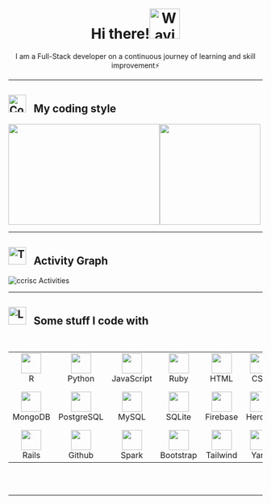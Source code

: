 <div align="center">
<h1> <b>Hi there!</b><img src="https://raw.githubusercontent.com/Tarikul-Islam-Anik/Animated-Fluent-Emojis/master/Emojis/Hand%20gestures/Waving%20Hand.png" alt="Waving Hand" width="60px"></h1>
  <p>I am a Full-Stack developer on a continuous journey of learning and skill improvement⚡ </p>
</div>

<hr>

<!--
**ccrisc/ccrisc** is a ✨ _special_ ✨ repository because its `README.md` (this file) appears on your GitHub profile.
Here are some ideas to get you started:
- 🔭 I’m currently working on ...
- 🌱 I’m currently learning ...
- 👯 I’m looking to collaborate on ...
- 🤔 I’m looking for help with ...
- 💬 Ask me about ...
- 📫 How to reach me: ...
- 😄 Pronouns: ...
- ⚡ Fun fact: ...
-->

<h2 align="left"> <img src="https://raw.githubusercontent.com/Tarikul-Islam-Anik/Animated-Fluent-Emojis/master/Emojis/Travel%20and%20places/Comet.png" alt="Comet" width="35" /> &nbsp; My coding style </h2>
<div style="display: flex; align-items: center;" align="center">
  <img height="200" width="300" src="https://github-readme-stats.vercel.app/api/top-langs/?username=ccrisc&hide_progress=true" />
  <img height="200" src="https://github-readme-streak-stats.herokuapp.com/?user=ccrisc" />
</div>


<hr>

<h2 align="left"> <img src="https://raw.githubusercontent.com/Tarikul-Islam-Anik/Animated-Fluent-Emojis/master/Emojis/People%20with%20professions/Technologist%20Medium-Light%20Skin%20Tone.png" alt="Technologist Medium-Light Skin Tone" width="35" /> &nbsp; Activity Graph</h2>
<img align="center" src="https://github-readme-activity-graph.vercel.app/graph?username=ccrisc&theme=github-light" alt="ccrisc Activities"/>

<hr>

<h2 align="left"> <img src="https://raw.githubusercontent.com/Tarikul-Islam-Anik/Telegram-Animated-Emojis/main/Objects/Laptop.webp" alt="Laptop" width="35" /> &nbsp; Some stuff I code with </h2>

<table>
<div style="display: flex; align-items: flex-start; align: center">
<table align="center">
  <tr>
    <td align="center" width="96">
        <img src="https://cdn.jsdelivr.net/gh/devicons/devicon@latest/icons/rstudio/rstudio-original.svg" width="40" height="40" />
      <br>R
    </td>
    <td align="center" width="96">
        <img src="https://cdn.jsdelivr.net/gh/devicons/devicon@latest/icons/python/python-original.svg" width="40" height="40" />
      <br>Python
    </td>
    <td align="center" width="96">
        <img src="https://cdn.jsdelivr.net/gh/devicons/devicon@latest/icons/javascript/javascript-original.svg" width="40" height="40" />
      <br>JavaScript
    </td>
    <td align="center" width="96">
        <img src="https://cdn.jsdelivr.net/gh/devicons/devicon@latest/icons/ruby/ruby-original.svg" width="40" height="40" />
      <br>Ruby
    </td>
    <td align="center" width="96">
        <img src="https://cdn.jsdelivr.net/gh/devicons/devicon@latest/icons/html5/html5-original.svg" width="40" height="40" />
      <br>HTML
    </td>
    <td align="center" width="96">
        <img src="https://cdn.jsdelivr.net/gh/devicons/devicon@latest/icons/css3/css3-original.svg" width="40" height="40" />
      <br>CSS
    </td>
    <td align="center" width="96">
        <img src="https://cdn.jsdelivr.net/gh/devicons/devicon@latest/icons/sqldeveloper/sqldeveloper-original.svg" width="40" height="40" />
      <br>SQL
    </td>
    <td align="center" width="96">
        <img src="https://cdn.jsdelivr.net/gh/devicons/devicon@latest/icons/php/php-original.svg" width="40" height="40" />
      <br>PHP
    </td>
    <td align="center" width="96">
        <img src="https://cdn.jsdelivr.net/gh/devicons/devicon@latest/icons/latex/latex-original.svg" width="40" height="40" />
      <br>LaTex
    </td>
  </tr>
  
  
  
  <tr>
    <td align="center" width="96">
      <img src="https://cdn.jsdelivr.net/gh/devicons/devicon@latest/icons/mongodb/mongodb-original.svg" width="40" height="40" />
      <br>MongoDB
    </td>
  <td align="center" width="96">
        <img src="https://cdn.jsdelivr.net/gh/devicons/devicon@latest/icons/postgresql/postgresql-original.svg" width="40" height="40" />
      <br>PostgreSQL
    <td align="center" width="96">
        <img src="https://cdn.jsdelivr.net/gh/devicons/devicon@latest/icons/mysql/mysql-original.svg" width="40" height="40" />
      <br>MySQL
    </td>
    <td align="center" width="96"> 
        <img src="https://cdn.jsdelivr.net/gh/devicons/devicon@latest/icons/sqlite/sqlite-original.svg" width="40" height="40" />
      <br>SQLite
    </td>
    <td align="center" width="96"> 
        <img src="https://cdn.jsdelivr.net/gh/devicons/devicon@latest/icons/firebase/firebase-original.svg" width="40" height="40" />
      <br>Firebase
    </td>
    <td align="center" width="96">
        <img src="https://cdn.jsdelivr.net/gh/devicons/devicon@latest/icons/heroku/heroku-original.svg"  width="40" height="40" />
      <br>Heroku
    </td>
    <td align="center" width="96">
        <img src="https://cdn.jsdelivr.net/gh/devicons/devicon@latest/icons/amazonwebservices/amazonwebservices-original-wordmark.svg" width="40" height="40" />
      <br>Heroku
    </td>
    <td align="center" width="96">
        <img src="https://cdn.jsdelivr.net/gh/devicons/devicon@latest/icons/googlecloud/googlecloud-original.svg" width="40" height="40" />
      <br>Google Cloud
    </td>
    <td align="center" width="96">
        <img src="https://cdn.jsdelivr.net/gh/devicons/devicon@latest/icons/docker/docker-original.svg" width="40" height="40" />
      <br>Docker
    </td>
  </tr>

  
 <tr>
      <td align="center" width="96">
        <img src="https://cdn.jsdelivr.net/gh/devicons/devicon@latest/icons/rails/rails-plain.svg" width="40" height="40" />
      <br>Rails
    </td>
   <td align="center" width="96">
     <img src="https://cdn.jsdelivr.net/gh/devicons/devicon@latest/icons/github/github-original.svg" width="40" height="40" />
     <br>Github
   </td>
   <td align="center" width="96">
     <img src="https://cdn.jsdelivr.net/gh/devicons/devicon@latest/icons/apachespark/apachespark-original.svg" width="40" height="40" />
      <br>Spark
    </td>
       <td align="center" width="96">
     <img src="https://cdn.jsdelivr.net/gh/devicons/devicon@latest/icons/bootstrap/bootstrap-original.svg" width="40" height="40" />
      <br>Bootstrap
    </td>
    <td align="center" width="96">
      <img src="https://cdn.jsdelivr.net/gh/devicons/devicon@latest/icons/tailwindcss/tailwindcss-original.svg" width="40" height="40" />
      <br>Tailwind
    </td>
        <td align="center" width="96">
     <img src="https://cdn.jsdelivr.net/gh/devicons/devicon@latest/icons/yarn/yarn-original.svg" width="40" height="40" />
      <br>Yarn
    </td>
            <td align="center" width="96">
     <img src="https://cdn.jsdelivr.net/gh/devicons/devicon@latest/icons/wordpress/wordpress-plain.svg" width="40" height="40" />
      <br>Wordpress
    </td>
   <td align="center" width="96">
     <img src="https://cdn.jsdelivr.net/gh/devicons/devicon@latest/icons/hadoop/hadoop-original.svg" width="40" height="40" />
      <br>Hadoop
    </td>
       <td align="center" width="96">
     <img src="https://cdn.jsdelivr.net/gh/devicons/devicon@latest/icons/bash/bash-original.svg" width="40" height="40" />
      <br>Bash
    </td>
   
   
 </tr>
</table>
<br><br>
</table>

<hr>

